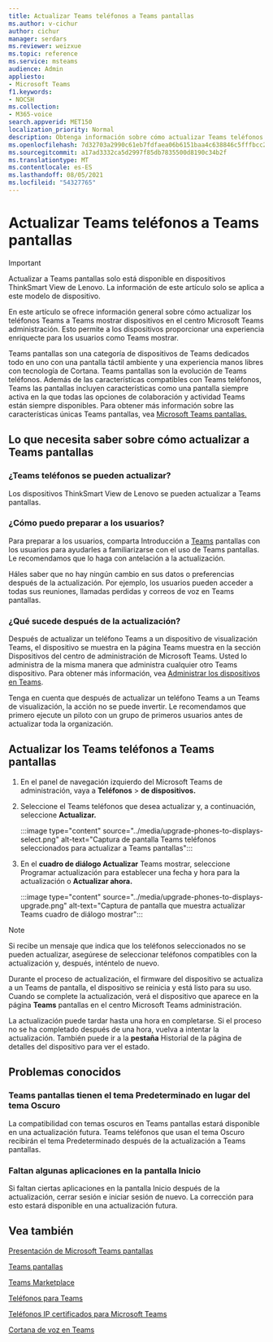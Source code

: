 ```yaml
---
title: Actualizar Teams teléfonos a Teams pantallas
ms.author: v-cichur
author: cichur
manager: serdars
ms.reviewer: weizxue
ms.topic: reference
ms.service: msteams
audience: Admin
appliesto:
- Microsoft Teams
f1.keywords:
- NOCSH
ms.collection:
- M365-voice
search.appverid: MET150
localization_priority: Normal
description: Obtenga información sobre cómo actualizar Teams teléfonos a Teams pantallas en el centro Microsoft Teams administración.
ms.openlocfilehash: 7d32703a2990c61eb7fdfaea06b6151baa4c638846c5fffbcc2a11077edf6dff
ms.sourcegitcommit: a17ad3332ca5d2997f85db7835500d8190c34b2f
ms.translationtype: MT
ms.contentlocale: es-ES
ms.lasthandoff: 08/05/2021
ms.locfileid: "54327765"
---
```

# <a name="upgrade-teams-phones-to-teams-displays"></a>Actualizar Teams teléfonos a Teams pantallas

> [!IMPORTANT]
> Actualizar a Teams pantallas solo está disponible en dispositivos ThinkSmart View de Lenovo. La información de este artículo solo se aplica a este modelo de dispositivo.  

En este artículo se ofrece información general sobre cómo actualizar los teléfonos Teams a Teams mostrar dispositivos en el centro Microsoft Teams administración. Esto permite a los dispositivos proporcionar una experiencia enriquecte para los usuarios como Teams mostrar.

Teams pantallas son una categoría de dispositivos de Teams dedicados todo en uno con una pantalla táctil ambiente y una experiencia manos libres con tecnología de Cortana. Teams pantallas son la evolución de Teams teléfonos. Además de [](phones-for-teams.md#features-supported-by-teams-phones)las características compatibles con Teams teléfonos, Teams las pantallas incluyen características como una pantalla siempre activa en la que todas las opciones de colaboración y actividad Teams están siempre disponibles. Para obtener más información sobre las características únicas Teams pantallas, vea [Microsoft Teams pantallas.](teams-displays.md)

## <a name="what-you-need-to-know-about-upgrading-to-teams-displays"></a>Lo que necesita saber sobre cómo actualizar a Teams pantallas

### <a name="which-teams-phones-can-be-upgraded"></a>¿Teams teléfonos se pueden actualizar?

Los dispositivos ThinkSmart View de Lenovo se pueden actualizar a Teams pantallas.

### <a name="how-can-i-prepare-users"></a>¿Cómo puedo preparar a los usuarios?

Para preparar a los usuarios, comparta Introducción a [Teams](https://support.microsoft.com/office/get-started-with-teams-displays-ff299825-7f13-4528-96c2-1d3437e6d4e6) pantallas con los usuarios para ayudarles a familiarizarse con el uso de Teams pantallas. Le recomendamos que lo haga con antelación a la actualización.

Háles saber que no hay ningún cambio en sus datos o preferencias después de la actualización. Por ejemplo, los usuarios pueden acceder a todas sus reuniones, llamadas perdidas y correos de voz en Teams pantallas. 

### <a name="what-happens-after-the-upgrade"></a>¿Qué sucede después de la actualización?

Después de actualizar un teléfono Teams a un dispositivo de visualización Teams,  el dispositivo se muestra  en la página Teams muestra en la sección Dispositivos del centro de administración de Microsoft Teams. Usted lo administra de la misma manera que administra cualquier otro Teams dispositivo. Para obtener más información, vea [Administrar los dispositivos en Teams](device-management.md).

Tenga en cuenta que después de actualizar un teléfono Teams a un Teams de visualización, la acción no se puede invertir. Le recomendamos que primero ejecute un piloto con un grupo de primeros usuarios antes de actualizar toda la organización. 

## <a name="upgrade-your-teams-phones-to-teams-displays"></a>Actualizar los Teams teléfonos a Teams pantallas

1. En el panel de navegación izquierdo del Microsoft Teams de administración, vaya a **Teléfonos**  >  **de dispositivos.**
2. Seleccione el Teams teléfonos que desea actualizar y, a continuación, seleccione **Actualizar.**

    :::image type="content" source="../media/upgrade-phones-to-displays-select.png" alt-text="Captura de pantalla Teams teléfonos seleccionados para actualizar a Teams pantallas":::

3. En el **cuadro de diálogo Actualizar** Teams  mostrar, seleccione Programar actualización para establecer una fecha y hora para la actualización o **Actualizar ahora.**

    :::image type="content" source="../media/upgrade-phones-to-displays-upgrade.png" alt-text="Captura de pantalla que muestra actualizar Teams cuadro de diálogo mostrar":::

> [!NOTE]
> Si recibe un mensaje que indica que los teléfonos seleccionados no [](#which-teams-phones-can-be-upgraded)se pueden actualizar, asegúrese de seleccionar teléfonos compatibles con la actualización y, después, inténtelo de nuevo.

Durante el proceso de actualización, el firmware del dispositivo se actualiza a un Teams de pantalla, el dispositivo se reinicia y está listo para su uso. Cuando se complete la actualización, verá el dispositivo que aparece en la página **Teams** pantallas en el centro Microsoft Teams administración.

La actualización puede tardar hasta una hora en completarse. Si el proceso no se ha completado después de una hora, vuelva a intentar la actualización. También puede ir a la **pestaña** Historial de la página de detalles del dispositivo para ver el estado.

## <a name="known-issues"></a>Problemas conocidos

### <a name="teams-displays-have-the-default-theme-instead-of-the-dark-theme"></a>Teams pantallas tienen el tema Predeterminado en lugar del tema Oscuro

La compatibilidad con temas oscuros en Teams pantallas estará disponible en una actualización futura. Teams teléfonos que usan el tema Oscuro recibirán el tema Predeterminado después de la actualización a Teams pantallas.

### <a name="some-apps-are-missing-from-the-home-screen"></a>Faltan algunas aplicaciones en la pantalla Inicio

Si faltan ciertas aplicaciones en la pantalla Inicio después de la actualización, cerrar sesión e iniciar sesión de nuevo. La corrección para esto estará disponible en una actualización futura.

## <a name="see-also"></a>Vea también

[Presentación de Microsoft Teams pantallas](https://techcommunity.microsoft.com/t5/microsoft-teams-blog/introducing-microsoft-teams-displays/ba-p/1505437)

[Teams pantallas](teams-displays.md)

[Teams Marketplace](https://office.com/teamsdevices)

[Teléfonos para Teams](phones-for-teams.md)

[Teléfonos IP certificados para Microsoft Teams](teams-ip-phones.md)

[Cortana de voz en Teams](../cortana-in-teams.md)